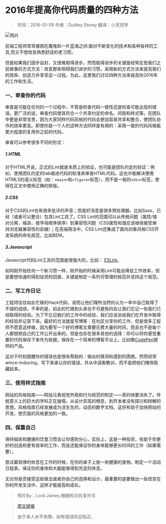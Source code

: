 # 2016年提高你代码质量的四种方法

> 时间：2016-01-09        作者：Dudley Storey         翻译：小天同学    

 ![照片](http://thenewcode.com/assets/images/diagonal-code.jpg "文章配图")

前端工程师常常被困在魔鬼和一片蓝海之间:面对不断变化的技术和各种各样的工具,而又不想改变熟悉舒适的老习惯。

但是如果我们固步自封，又很难取得进步。然而取得进步的关键是经常反思我们之前做事的方式方法：改变那些阻碍我们进步的习惯，采用新的方式方法来提高我们的效率、创造力并享受这一过程。为此，这里我们讨论四种方法来提高你2016年的工作和生活。


###  一、审查你的代码
审查是可能在任何的一个过程中，不管是检查代码一致性还是检查可能出现的错误。更广泛的说，审查代码使其符合一个共享约定的命名、间距和样式等。在团队中更是非常宝贵，因为大家同样代码风格的代码会更加容易共享和整合，使团队协作的效率更高。即使你是一个人的这种方法同样是有用的：采用一致的代码风格能更大程度的复用你之前的代码。

审查可以参考很多不同的形式： 

##### 1.HTML

对于HTML开说，正式的Lint就是本质上的验证，也可能是团队约定的验证：例如，使用团队约定的tab缩进代码的标准来审查HTML代码。这也许能解决使用HTML5的语义标签（如：`<main>`和`<figure>`标签），而不是一般的`<div>`标签，使得在正文中使用正确的排版。

##### 2.CSS

对于CSS的Lint也有很多批评的声音；但是好消息是很多预处理器，比如Sass，已经（或者可以整合）包含Lint工具了。CSS Lint的范围可以从传统问题（属性/值对分离，缩进，按字母顺序排序）到兼容性问题（CSS属性和值应该继续接受保持浏览器兼容性的前缀）；在高端用法中，CSS Lint还集成了面向对象风格CSS开发系统的命名规范，比如BEM。

##### 3.Javascript

Javascript代码Lint工具的范围是很强大的，比如： [ESLint](http://eslint.org/)。


如同刚开始任何一个新习惯一样，刚开始的时候采用Lint可能会降低工作效率，但是要想快速的得到投资的回报，关键是制定一系列可管理的规范并坚持这个规范。


### 二、写工作日记
工程师往往如此忙碌的Hack代码，进而让他们理所当然的认为一年中自己取得了不错的成绩。不幸的是，如此的忙碌到头来也不可避免的会让我们忘记一些我们已经取得的经验。为了不忘记我们的工作中的经验，我们应该总结我们在开发中取得的经验并记录下来。最好的方法就是写博客：在社区分享你的工作，但是很多工程师不愿意这样做，因为要写一个好的博客文章要花费大量的时间，而且也不是每个人都想把自己的工作公开出来的。但是也存在很多其他的选择：你可以将你感觉重要的代码保存下来作为依据，保存在一个简单的博客平台上，比如像[CodePen](http://codepen.io/blogging/)提供的产品。

这对于时刻提醒你的错误也是很有帮助的：做出的猜测和遇到的困惑。然而经常wince-inducing，写下来承认你的错误，并从中汲取教训，而不是把他们掩饰隐藏起来。


### 三、使用样式指南
网站的风格指南——网站元素视觉外观和行为规范的制定——真的快要消失了。传统意义上的巨大的学科正在崩塌，从设计崇高的栖息，到开发者没有探讨和辩解的思想。风格指南已经发展成为活生生的，动态的数字文档，这将有助于加快网站的开发，使页面的风格更加的一致。


### 四、保重自己
保持锻炼和健康的饮食习惯会让你感到分心，实际上，这是一种投资，有助于你更好的创造和更有效率的工作，而且还能保证你的身体能够更长时间的工作（如果需要）。

尝试着规律的休息在工作的时候，在你的桌子上放一些健康的食物。制定一个活动日程表，保证你的身体和大脑能够得到充足的休息。

无论你是否接受这些做法或者你自己的选择和设计，最重要的是要做出一些改变在你的开发生活中，这样才能提高和成长。


> 照片By：Lord James,根据知识共享许可

> [原文链接](http://thenewcode.com/349/Four-Ways-To-Improve-Your-Code-In-2016)

> 由于本人水平有限，如有错误欢迎指正。
